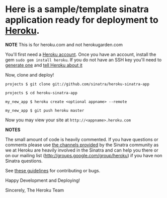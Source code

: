 # Here is a sample/template sinatra application ready for deployment to [Heroku](http://heroku.com).

**NOTE** This is for heroku.com and not herokugarden.com

You'll first need a [Heroku account](http://heroku.com/signup).  Once you have an account, install
the gem `sudo gem install heroku`.  If you do not have an SSH key
you'll need to [generate
one](http://heroku.com/docs/index.html#_setting_up_ssh_public_keys)
and [tell Heroku about
it](http://heroku.com/docs/index.html#_manage_keys_on_heroku)

Now, clone and deploy!

`projects $ git clone git://github.com/sinatra/heroku-sinatra-app`

`projects $ cd heroku-sinatra-app`

`my_new_app $ heroku create <optional appname> --remote`

`my_new_app $ git push heroku master`

Now you may view your site at `http://<appname>.heroku.com`

**NOTES**

The small amount of code is heavily commented. If you have questions
or comments please use [the channels provided](http://www.sinatrarb.com/contributing.html) by the Sinatra community as
we at Heroku are heavily involved in the Sinatra and can help you there
or on our mailing list (http://groups.google.com/group/heroku) if you
have non Sinatra questions.

See [these guidelines](http://www.sinatrarb.com/contributing.html) for
contributing or bugs.

Happy Development and Deploying!

Sincerely,
The Heroku Team
